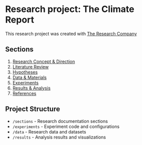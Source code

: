 # Research project: The Climate Report

This research project was created with [The Research Company](https://theresearchcompany.ai)

## Sections

1. [Research Concept & Direction](sections/01-research-concept.md)
2. [Literature Review](sections/02-literature-review.md)
3. [Hypotheses](sections/03-hypotheses.md)
4. [Data & Materials](sections/04-data-materials.md)
5. [Experiments](sections/05-experiments.md)
6. [Results & Analysis](sections/06-results.md)
7. [References](sections/07-references.md)

## Project Structure

- `/sections` - Research documentation sections
- `/experiments` - Experiment code and configurations  
- `/data` - Research data and datasets
- `/results` - Analysis results and visualizations
